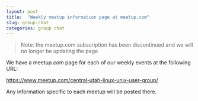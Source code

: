 ```yaml
---
layout: post
title:  "Weekly meetup information page at meetup.com"
slug: group-chat
categories: group chat 
---
```


> Note: the meetup.com subscription has been discontinued and we will no longer be updating the page

We have a meetup.com page for each of our weekly events at the following URL:

https://www.meetup.com/central-utah-linux-unix-user-group/

Any information specific to each meetup will be posted there. 
